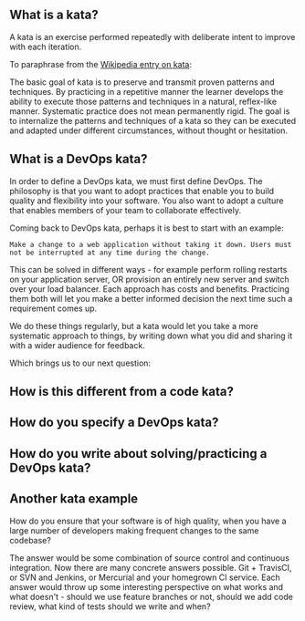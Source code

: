 ## What is a kata?

A kata is an exercise performed repeatedly with deliberate intent to improve with each iteration.

To paraphrase from the [Wikipedia entry on kata](http://en.wikipedia.org/wiki/kata):

The basic goal of kata is to preserve and transmit proven patterns and techniques.
By practicing in a repetitive manner the learner develops the ability to execute those patterns and techniques in a natural, reflex-like manner. Systematic practice does not mean permanently rigid. The goal is to internalize the patterns and techniques of a kata so they can be executed and adapted under different circumstances, without thought or hesitation.

## What is a DevOps kata?

In order to define a DevOps kata, we must first define DevOps. The philosophy is that you want to adopt practices that enable you to build quality and flexibility into your software. You also want to adopt a culture that enables members of your team to collaborate effectively.

Coming back to DevOps kata, perhaps it is best to start with an example:

```
Make a change to a web application without taking it down. Users must not be interrupted at any time during the change.
```

This can be solved in different ways - for example perform rolling restarts on your application server, OR
provision an entirely new server and switch over your load balancer. Each approach
has costs and benefits. Practicing them both will let you make a better informed decision the next
time such a requirement comes up.

We do these things regularly, but a kata would let you take a more systematic approach to things,
by writing down what you did and sharing it with a wider audience for feedback.

Which brings us to our next question:

## How is this different from a code kata?

## How do you specify a DevOps kata?

## How do you write about solving/practicing a DevOps kata?


## Another kata example ##

How do you ensure that your software is of high quality, when you have a large number of developers
making frequent changes to the same codebase?

The answer would be some combination of source control and continuous integration. Now there are many
concrete answers possible. Git + TravisCI, or SVN and Jenkins, or Mercurial and your homegrown CI service.
Each answer would throw up some interesting perspective on what works and what doesn't - should we use
feature branches or not, should we add code review, what kind of tests should we write and when?

